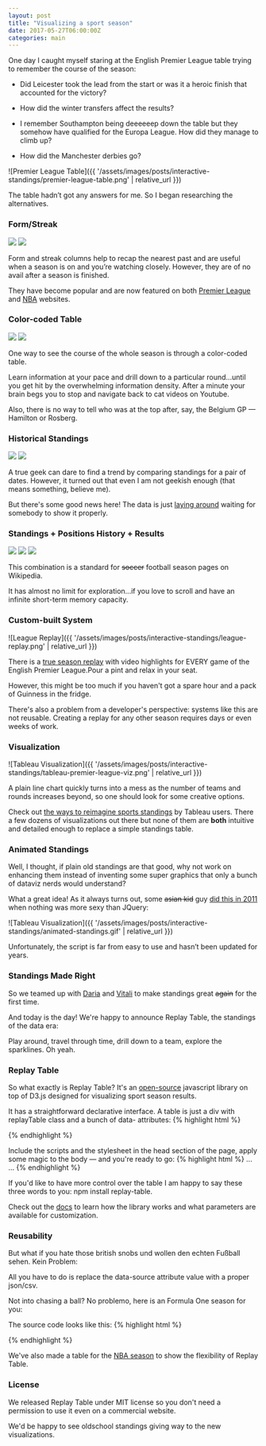 ```yaml
---
layout: post
title: "Visualizing a sport season"
date: 2017-05-27T06:00:00Z
categories: main
---
```

One day I caught myself staring at the English Premier League table trying to remember the course of the season:

* Did Leicester took the lead from the start or was it a heroic finish that accounted for the victory?

* How did the winter transfers affect the results?

* I remember Southampton being deeeeeep down the table but they somehow have qualified for the Europa League. 
How did they manage to climb up?

* How did the Manchester derbies go?

![Premier League Table]({{ '/assets/images/posts/interactive-standings/premier-league-table.png' | relative_url }})

The table hadn’t got any answers for me. So I began researching the alternatives.

### Form/Streak

<div class="fotorama">
    <img src="{{ '/assets/images/posts/interactive-standings/premier-league-form.png' | relative_url }}">
    <img src="{{ '/assets/images/posts/interactive-standings/nba-streak.png' | relative_url }}">
</div>

Form and streak columns help to recap the nearest past and are useful when a season is on and you’re watching closely.
However, they are of no avail after a season is finished.

They have become popular and are now featured on both
[Premier League](https://www.premierleague.com/tables) and [NBA](http://www.nba.com/standings) websites.


### Color-coded Table

<div class="fotorama">
    <img src="{{ '/assets/images/posts/interactive-standings/f1-wiki.png' | relative_url }}">
    <img src="{{ '/assets/images/posts/interactive-standings/mls.png' | relative_url }}">
</div>

One way to see the course of the whole season is through a color-coded table.

Learn information at your pace and drill down to a particular round...until you get hit by the overwhelming information density.
After a minute your brain begs you to stop and navigate back to cat videos on Youtube.

Also, there is no way to tell who was at the top after, say, the Belgium GP — Hamilton or Rosberg.


### Historical Standings

<div class="fotorama">
    <img src="{{ '/assets/images/posts/interactive-standings/nba-historical-standings.png' | relative_url }}">
    <img src="{{ '/assets/images/posts/interactive-standings/russian-premier-league-historical.png' | relative_url }}">
</div>

A true geek can dare to find a trend by comparing standings for a pair of dates.
However, it turned out that even I am not geekish enough (that means something, believe me).

But there's some good news here!
The data is just [laying around](http://www.basketball-reference.com/friv/standings.cgi?month=2&day=2&year=1990&lg_id=NBA)
waiting for somebody to show it properly.


### Standings + Positions History + Results

<div class="fotorama">
    <img src="{{ '/assets/images/posts/interactive-standings/wikipedia-combination-1.png' | relative_url }}">
    <img src="{{ '/assets/images/posts/interactive-standings/wikipedia-combination-2.png' | relative_url }}">
    <img src="{{ '/assets/images/posts/interactive-standings/wikipedia-combination-3.png' | relative_url }}">
</div>

This combination is a standard for ~~soccer~~ football season pages on Wikipedia.

It has almost no limit for exploration...if you love to scroll and have an infinite short-term memory capacity.


### Custom-built System

![League Replay]({{ '/assets/images/posts/interactive-standings/league-replay.png' | relative_url }})

There is a [true season replay](http://cmoe.dk/leaguereplay/) with video highlights for EVERY game of the English Premier League.Pour a pint and relax in your seat.

However, this might be too much if you haven't got a spare hour and a pack of Guinness in the fridge. 

There's also a problem from a developer's perspective: systems like this are not reusable. 
Creating a replay for any other season requires days or even weeks of work.


### Visualization

![Tableau Visualization]({{ '/assets/images/posts/interactive-standings/tableau-premier-league-viz.png' | relative_url }})

A plain line chart quickly turns into a mess as the number of teams and rounds increases beyond, so one should look for some creative options. 

Check out [the ways to reimagine sports standings](https://public.tableau.com/s/blog/2016/08/viz-roundup-reimagining-sports-standings) by Tableau users.
There a few dozens of visualizations out there but none of them are **both** intuitive and detailed enough to replace a simple standings table.


### Animated Standings

Well, I thought, if plain old standings are that good, 
why not work on enhancing them instead of inventing some super graphics that only a bunch of dataviz nerds would understand?

What a great idea! As it always turns out, some ~~asian kid~~ guy [did this in 2011](http://blog.scottlogic.com/2011/01/04/animating-html-ranking-tables-with-javascript.html)
when nothing was more sexy than JQuery:

![Tableau Visualization]({{ '/assets/images/posts/interactive-standings/animated-standings.gif' | relative_url }})

Unfortunately, the script is far from easy to use and hasn’t been updated for years.


### Standings Made Right

So we teamed up with [Daria](https://github.com/dariak) and [Vitali](https://www.behance.net/butuk) to make standings great ~~again~~ for the first time.

And today is the day! We're happy to announce Replay Table, the standings of the data era:

<div class="replayTable" id="replay-english-premier-league"
     data-source="{{ '/assets/data/football/2016-2017/english-premier-league.json' | relative_url }}"
     data-format="football-data.org"
     data-order-by="points,goalsDifference,goalsFor"
     data-visualizer="sparklines">
</div>

Play around, travel through time, drill down to a team, explore the sparklines. Oh yeah.


### Replay Table

So what exactly is Replay Table? It's an [open-source](https://github.com/TargetProcess/replay-table) 
javascript library on top of D3.js designed for visualizing sport season results.

It has a straightforward declarative interface.
A table is just a div with replayTable class and a bunch of data- attributes:
{% highlight html %}
<div class="replayTable"
     data-source="{{ '/assets/data/football/2016-2017/english-premier-league.json' | relative_url }}"
     data-format="football-data.org"
     data-order-by="points,goalsDifference,goalsFor"
     data-visualizer="sparklines">
</div>
{% endhighlight %}

Include the scripts and the stylesheet in the head section of the page, apply some magic to the body — and you're ready to go:
{% highlight html %}
    <head>
        ...
        <script type="text/javascript" src="https://d3js.org/d3.v4.min.js"></script>
        <script type="text/javascript" src="https://unpkg.com/replay-table/dist/replay-table.min.js"></script>
        <link rel="stylesheet" type="text/css" href="https://unpkg.com/replay-table/dist/replay-table.css">
    </head>
    <body>
        ...
        <script type="text/javascript">replayTable.magic()</script>
    </body>
{% endhighlight %}

If you'd like to have more control over the table I am happy to say these three words to you:
npm install replay-table.

Check out the [docs](https://github.com/TargetProcess/replay-table#library) to learn how the library works and
what parameters are available for customization.

### Reusability

But what if you hate those british snobs und wollen den echten Fußball sehen. Kein Problem: 
<div class="replayTable" id="replay-german-bundesliga"
     data-source="{{ '/assets/data/football/2016-2017/german-bundesliga.json' | relative_url }}"
     data-format="football-data.org"
     data-order-by="points,goalsDifference,goalsFor"
     data-visualizer="sparklines">
</div>

All you have to do is replace the data-source attribute value with a proper json/csv.

Not into chasing a ball? No problemo, here is an Formula One season for you:
<div class="replayTable" id="replay-formula-one"
    data-source="{{ '/assets/data/formula-one/2016/formula-one-drivers.csv' | relative_url }}"
    data-preset="f1"
    data-extra-columns-number="1"
    data-columns="position,item,Team,points,points.change"
    data-labels="#,Driver,Team,Points">
</div>

The source code looks like this:
{% highlight html %}
<div class="replayTable"
    data-source="{{ '/assets/data/formula-one/2016/formula-one-drivers.csv' | relative_url }}"
    data-preset="f1"
    data-extra-columns-number="1"
    data-columns="position,item,Team,points,points.change"
    data-labels="#,Driver,Team,Points">
</div>
{% endhighlight %}

We've also made a table for the [NBA season](https://antoniokov.com/replay#basketball) to show the flexibility of Replay Table.

### License

We released Replay Table under MIT license so you don't need a permission to use it even on a commercial website.

We'd be happy to see oldschool standings giving way to the new visualizations.
